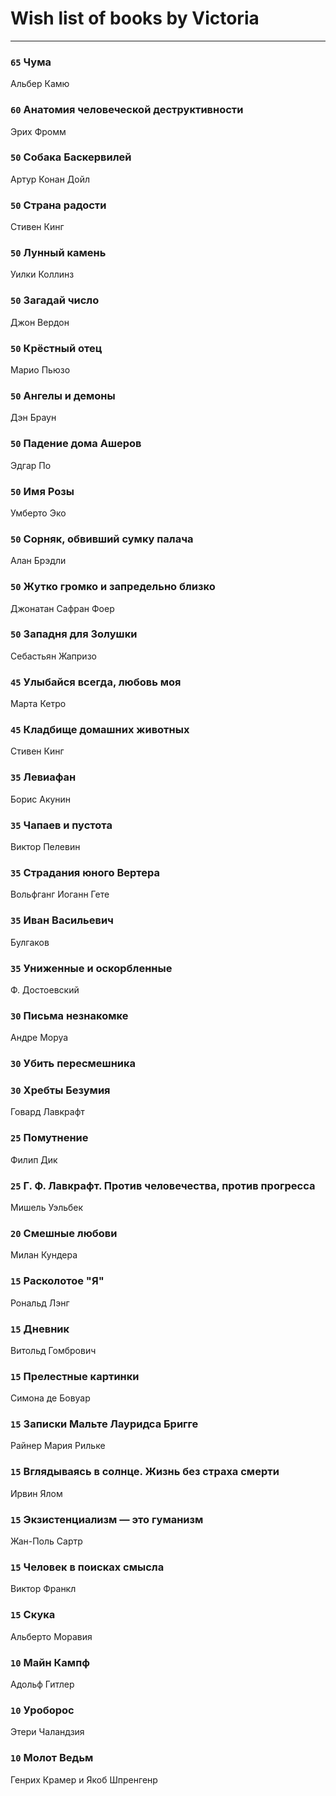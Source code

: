 # Wish list of books by Victoria
---

### `65` Чума
Альбер Камю

### `60` Анатомия человеческой деструктивности
Эрих Фромм

### `50` Собака Баскервилей
Артур Конан Дойл

### `50` Страна радости
Стивен Кинг

### `50` Лунный камень
Уилки Коллинз

### `50` Загадай число
Джон Вердон

### `50` Крёстный отец
Марио Пьюзо

### `50` Ангелы и демоны
Дэн Браун

### `50` Падение дома Ашеров
Эдгар По

### `50` Имя Розы
Умберто Эко

### `50` Сорняк, обвивший сумку палача
Алан Брэдли

### `50` Жутко громко и запредельно близко
Джонатан Сафран Фоер

### `50` Западня для Золушки
Себастьян Жапризо

### `45` Улыбайся всегда, любовь моя
Марта Кетро

### `45` Кладбище домашних животных
Стивен Кинг

### `35` Левиафан
Борис Акунин

### `35` Чапаев и пустота
Виктор Пелевин

### `35` Страдания юного Вертера
Вольфганг Иоганн Гете

### `35` Иван Васильевич
Булгаков

### `35` Униженные и оскорбленные
Ф. Достоевский

### `30` Письма незнакомке
Андре Моруа

### `30` Убить пересмешника

### `30` Хребты Безумия
Говард Лавкрафт

### `25` Помутнение
Филип Дик

### `25` Г. Ф. Лавкрафт. Против человечества, против прогресса
Мишель Уэльбек

### `20` Смешные любови
Милан Кундера

### `15` Расколотое "Я"
Рональд Лэнг

### `15` Дневник
Витольд Гомбрович

### `15` Прелестные картинки
Симона де Бовуар

### `15` Записки Мальте Лауридса Бригге
Райнер Мария Рильке

### `15` Вглядываясь в солнце. Жизнь без страха смерти
Ирвин Ялом

### `15` Экзистенциализм — это гуманизм
Жан-Поль Сартр

### `15` Человек в поисках смысла
Виктор Франкл

### `15` Скука
Альберто Моравия

### `10` Майн Кампф
Адольф Гитлер

### `10` Уроборос
Этери Чаландзия

### `10` Молот Ведьм
Генрих Крамер и Якоб Шпренгенр

